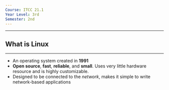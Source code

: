 ```yaml
---
Course: ITCC 21.1
Year Level: 3rd
Semester: 2nd
---
```

---

## What is Linux
---
- An operating system created in **1991**
- **Open source**, **fast**, **reliable**, and **small**. Uses very little hardware resource and is highly customizable.
- Designed to be connected to the *network*, makes it simple to write network-based applications


